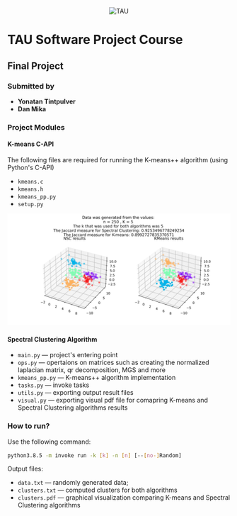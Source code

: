 <div style="text-align: center;"><img src="https://mma.prnewswire.com/media/1167265/Tel_Aviv_University_Logo.jpg?p=facebook" width="50%" height="50%" alt="TAU"></div>

# TAU Software Project Course
## Final Project
### Submitted by
* **Yonatan Tintpulver** &ensp;
* **Dan Mika**&ensp;&ensp;&ensp;&ensp;&ensp;&ensp;&ensp;&ensp; 

### Project Modules
#### K-means C-API
The following files are required for running the K-means++ algorithm (using Python's C-API)
* `kmeans.c`
* `kmeans.h`
* `kmeans_pp.py`
* `setup.py`


<div style="text-align: center;"><img src="https://github.com/nooblearner21/normalized-spectral-clustering/blob/main/example.jpg" alt="Example"></div>



#### Spectral Clustering Algorithm
* `main.py` — project's entering point
* `ops.py` — opertaions on matrices such as creating the normalized laplacian matrix, qr decomposition, MGS and more  
* `kmeans_pp.py` — K-means++ algorithm implementation
* `tasks.py` — invoke tasks
* `utils.py` — exporting output result files
* `visual.py` — exporting visual pdf file for comapring K-means and Spectral Clustering algorithms results


### How to run?
Use the following command:
```bash
python3.8.5 -m invoke run -k [k] -n [n] [--[no-]Random]
```

Output files:
* `data.txt` — randomly generated data;
* `clusters.txt` — computed clusters for both algorithms
* `clusters.pdf` — graphical visualization comparing K-means and Spectral Clustering algorithms



